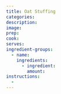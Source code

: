 ```yaml
---
title: Oat Stuffing
categories:
description:
image:
prep:
cook:
serves:
ingredient-groups:
  - name:
    ingredients:
      - ingredient:
        amount:
instructions:
  -
---
```

